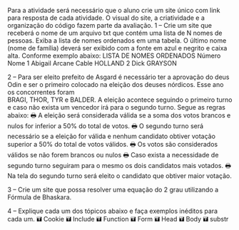 Para a atividade será necessário que o aluno crie um site único com link para resposta de cada  atividade. O visual do site, a criatividade e a organização do código fazem parte
da avaliação. 
1 – Crie um site que receberá o nome de um arquivo txt que contém uma lista de N nomes de  pessoas. Exiba a lista de nomes ordenados em uma tabela. O último nome (nome de família)
deverá ser exibido com a fonte em azul e negrito e caixa alta. Conforme exemplo abaixo: 
LISTA DE NOMES ORDENADOS
Número 
Nome
1 
Abigail Arcane Cable HOLLAND
2 
Dick GRAYSON

2 – Para ser eleito prefeito de Asgard é necessário ter a aprovação do deus Odin e ser o  primeiro colocado na eleição dos deuses nórdicos. Esse ano os concorrentes foram  
BRAGI, THOR, TYR e BALDER. A eleição acontece seguindo o primeiro turno e caso não  exista um vencedor irá para o segundo turno. Segue as regras abaixo: 
🖶 A eleição será considerada válida se a soma dos votos brancos e nulos for inferior a  50% do total de votos. 
🖶 O segundo turno será necessário se a eleição for válida e nenhum candidato obtiver  votação superior a 50% do total de votos válidos. 
🖶 Os votos são considerados válidos se não forem brancos ou nulos 
🖶 Caso exista a necessidade de segundo turno seguiram para o mesmo os dois  candidatos mais votados. 
🖶 Na tela do segundo turno será eleito o candidato que obtiver maior votação. 

3 – Crie um site que possa resolver uma equação do 2 grau utilizando a Fórmula de Bhaskara.  

4 – Explique cada um dos tópicos abaixo e faça exemplos inéditos para cada um. 
🖬 Cookie 
🖬 Include 
🖬 Function
🖬 Form 🖬 Head 🖬 Body 🖬 substr
